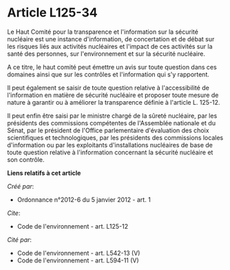 # Article L125-34

Le Haut Comité pour la transparence et l'information sur la sécurité nucléaire est une instance d'information, de
concertation et de débat sur les risques liés aux activités nucléaires et l'impact de ces activités sur la santé des
personnes, sur l'environnement et sur la sécurité nucléaire. 

A ce titre, le haut comité peut émettre un avis sur toute question dans ces domaines ainsi que sur les contrôles et
l'information qui s'y rapportent. 

Il peut également se saisir de toute question relative à l'accessibilité de l'information en matière de sécurité nucléaire et
proposer toute mesure de nature à garantir ou à améliorer la transparence définie à l'article L. 125-12. 

Il peut enfin être saisi par le ministre chargé de la sûreté nucléaire, par les présidents des commissions compétentes de
l'Assemblée nationale et du Sénat, par le président de l'Office parlementaire d'évaluation des choix scientifiques et
technologiques, par les présidents des commissions locales d'information ou par les exploitants d'installations nucléaires de
base de toute question relative à l'information concernant la sécurité nucléaire et son contrôle.

**Liens relatifs à cet article**

_Créé par_:

  - Ordonnance n°2012-6 du 5 janvier 2012 - art. 1

_Cite_:

  - Code de l'environnement - art. L125-12

_Cité par_:

  - Code de l'environnement - art. L542-13 (V)
  - Code de l'environnement - art. L594-11 (V)
